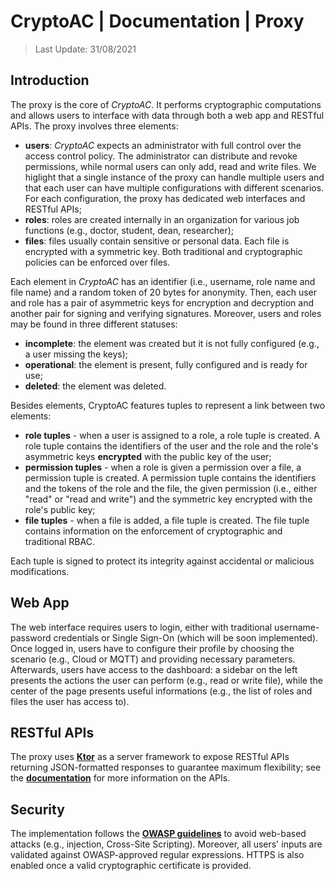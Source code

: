 # CryptoAC | Documentation | Proxy

> Last Update: 31/08/2021

## Introduction

The proxy is the core of *CryptoAC*. It performs cryptographic computations and allows users to interface with data through both a web app and RESTful APIs. The proxy involves three elements:

* **users**: *CryptoAC* expects an administrator with full control over the access control policy. The administrator can distribute and revoke permissions, while normal users can only add, read and write files. We higlight that a single instance of the proxy can handle multiple users and that each user can have multiple configurations with different scenarios. For each configuration, the proxy has dedicated web interfaces and RESTful APIs;
* **roles**: roles are created internally in an organization for various job functions (e.g., doctor, student, dean, researcher);
* **files**: files usually contain sensitive or personal data. Each file is encrypted with a symmetric key. Both traditional and cryptographic policies can be enforced over files.

Each element in *CryptoAC* has an identifier (i.e., username, role name and file name) and a random token of 20 bytes for anonymity. Then, each user and role has a pair of asymmetric keys for encryption and decryption and another pair for signing and verifying signatures. Moreover, users and roles may be found in three different statuses:
* **incomplete**: the element was created but it is not fully configured (e.g., a user missing the keys);
* **operational**: the element is present, fully configured and is ready for use;
* **deleted**: the element was deleted.

Besides elements, CryptoAC features tuples to represent a link between two elements:

* **role tuples** - when a user is assigned to a role, a role tuple is created. A role tuple contains the identifiers of the user and the role and the role's asymmetric keys **encrypted** with the public key of the user;
* **permission tuples** - when a role is given a permission over a file, a permission tuple is created. A permission tuple contains the identifiers and the tokens of the role and the file, the given permission (i.e., either "read" or "read and write") and the symmetric key encrypted with the role's public key;
* **file tuples** - when a file is added, a file tuple is created. The file tuple contains information on the enforcement of cryptographic and traditional RBAC.

Each tuple is signed to protect its integrity against accidental or malicious modifications.



## Web App

The web interface requires users to login, either with traditional username-password credentials or Single Sign-On (which will be soon implemented). Once logged in, users have to configure their profile by choosing the scenario (e.g., Cloud or MQTT) and providing necessary parameters. Afterwards, users have access to the dashboard: a sidebar on the left presents the actions the user can perform (e.g., read or write file), while the center of the page presents useful informations (e.g., the list of roles and files the user has access to).  


## RESTful APIs

The proxy uses [**Ktor**](https://ktor.io/) as a server framework to expose RESTful APIs returning JSON-formatted responses to guarantee maximum flexibility; see the [**documentation**](./CryptoACAPISwagger.yaml) for more information on the APIs.


## Security

The implementation follows the [**OWASP guidelines**](https://owasp.org/www-project-cheat-sheets/cheatsheets/Cross_Site_Scripting_Prevention_Cheat_Sheet#) to avoid web-based attacks (e.g., injection, Cross-Site Scripting). Moreover, all users' inputs are validated against OWASP-approved regular expressions. HTTPS is also enabled once a valid cryptographic certificate is provided.
